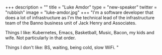 +++
description = ""
title = "Luke Amdor"
type = "new-speaker"
twitter = "rubbish"
image = "luke-amdor.jpg"
+++
"I'm a software developer that does a lot of infrastructure as I'm the technical lead of the infrastructure team of the Banno business unit of Jack Henry and Associates. 

Things I like: Kubernetes, Emacs, Basketball, Music, Bacon, my kids and wife. Not particularly in that order.

Things I don't like: BS, waiting, being cold, slow WiFi. "